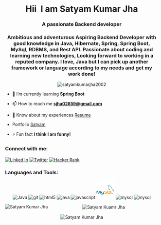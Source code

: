 
<h1 align="center">Hii <img style=" height: 30px;" src="https://emojipedia-us.s3.amazonaws.com/source/microsoft-teams/337/waving-hand_1f44b.png" alt=""> I am Satyam Kumar Jha</h1>
<h3 align="center">A passionate Backend developer</h3>
<h3 align="center">Ambitious and adventurous Aspiring Backend Developer with good knowledge in Java, Hibernate, Spring, Spring Boot, MySql, RDBMS, and Rest API. Passionate about coding and learning new technologies, Looking forward to working in a reputed company. I love, Java but I can pick up another framework or language according to my needs and get my work done!</h3>
<p align="center"> <img src="https://komarev.com/ghpvc/?username=satyamkumarjha2002&label=Profile%20views&color=0e75b6&style=flat" alt="satyamkumarjha2002" /> </p>

- 🌱 I’m currently learning **Spring Boot**
- 📫 How to reach me **sjha02859@gmail.com**

- 📄 Know about my experiences [Resume](https://drive.google.com/file/d/1_cm7oLJodnm2bb198PhAvCgP1Bx_xgYR/view)
- Portfolio [Satyam](https://satyamkumarjha2002.github.io/portfolio/)

- ⚡ Fun fact **I think I am funny!**

<h3 align="left">Connect with me:</h3>
<p >
<a href="https://www.linkedin.com/in/satyam-kumar-jha-29b354235/" target="_blank"><img align="center" src="https://cdn-icons-png.flaticon.com/512/174/174857.png" alt="Linked In" height="50"/></a>
<a href="https://twitter.com/SatyamK25680503" target="_blank"><img align="center" src="https://cdn-icons-png.flaticon.com/512/124/124021.png" alt="Twitter" height="50" /></a>
<a href="https://www.hackerrank.com/sjha02859?hr_r=1" target="_blank"><img align="center" src="https://cdn4.iconfinder.com/data/icons/logos-and-brands/512/160_Hackerrank_logo_logos-512.png" alt="Hacker Rank" height="50" /></a>
<h3 align="left">Languages and Tools:</h3>
<p align="center">
    <img
      src="https://1000logos.net/wp-content/uploads/2020/09/Java-Logo.png"
      alt="Java"
      height="60"
    />
    <img
      src="https://www.vectorlogo.zone/logos/git-scm/git-scm-icon.svg"
      alt="git"
      height="60"
    />
    <img
      src="https://i.pinimg.com/736x/28/75/3d/28753ddf79d70042ba86564947e13bf5.jpg"
      alt="html5"
      height="60"
    />
    <img
      src="https://upload.wikimedia.org/wikipedia/commons/thumb/6/61/HTML5_logo_and_wordmark.svg/640px-HTML5_logo_and_wordmark.svg.png"
      alt="java"
      height="60"
    />
    <img
      src="https://cdn.pixabay.com/photo/2017/08/05/11/16/logo-2582747_1280.png"
      alt="javascript"
      height="60"
    />
    <img
      src="https://raw.githubusercontent.com/devicons/devicon/master/icons/mysql/mysql-original-wordmark.svg"
      alt="mysql"
      height="60"
    />
    <img
      src="https://download.logo.wine/logo/Spring_Framework/Spring_Framework-Logo.wine.png"
      alt="mysql"
      height="60"
    />
   <img
      src="https://www.devteam.space/wp-content/uploads/2018/05/hibernate.jpg"
      alt="mysql"
      width="40"
      height="40"
    />
</p>


<p align = "center"><img align="left" src="https://github-readme-stats.vercel.app/api/top-langs?username=satyamkumarjha2002&show_icons=true&locale=en&layout=compact" alt="Satyam Kumar Jha" /></p>

<p align = "center">&nbsp;<img align="center" src="https://github-readme-stats.vercel.app/api?username=satyamkumarjha2002&show_icons=true&locale=en" alt="Satyam Kuamr Jha" /></p>

<p align = "center" ><img align="center" src="https://github-readme-streak-stats.herokuapp.com/?user=satyamkumarjha2002&" alt="Satyam Kumar Jha" /></p>
